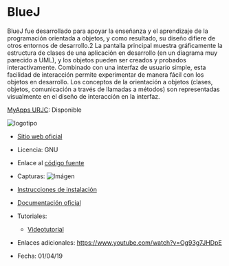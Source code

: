 # BlueJ
BlueJ fue desarrollado para apoyar la enseñanza y el aprendizaje de la programación orientada a objetos, y como resultado, su diseño difiere de otros entornos de desarrollo.2​ La pantalla principal muestra gráficamente la estructura de clases de una aplicación en desarrollo (en un diagrama muy parecido a UML), y los objetos pueden ser creados y probados interactivamente. Combinado con una interfaz de usuario simple, esta facilidad de interacción permite experimentar de manera fácil con los objetos en desarrollo. 
Los conceptos de la orientación a objetos (clases, objetos, comunicación a través de llamadas a métodos) son representadas visualmente en el diseño de interacción en la interfaz.

[MyApps URJC](https://myapps.urjc.es/): Disponible

![logotipo](https://www.bluej.org/bluej-icon-256-2x.png) 

* [Sitio web oficial](https://www.bluej.org/)

* Licencia: GNU

* Enlace al [código fuente](https://www.bluej.org/versions.html)

* Capturas: ![Imágen](https://screenshots.macupdate.com/JPG/9667/9667_1506005092_scr.jpg)

* [Instrucciones de instalación](https://www.bluej.org/download/install.html)

* [Documentación oficial](https://www.bluej.org/doc/documentation.html)

* Tutoriales:
  * [Videotutorial](https://www.youtube.com/playlist?list=PLBl4XZI_xsSwnI_YJoCFBOjXjnvfy1PMC)

* Enlaces adicionales: https://www.youtube.com/watch?v=Og93g7JHDpE

* Fecha: 01/04/19
